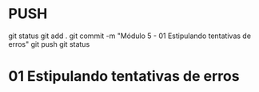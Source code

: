 
# ###################################################################################################################################################################
# ###################################################################################################################################################################
# PUSH

git status
git add .
git commit -m "Módulo 5 - 01 Estipulando tentativas de erros"
git push
git status


# ###################################################################################################################################################################
# ###################################################################################################################################################################
# 01 Estipulando tentativas de erros